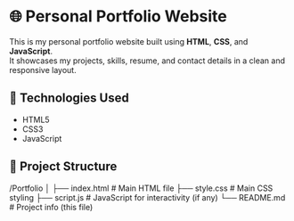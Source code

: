 # 🌐 Personal Portfolio Website

This is my personal portfolio website built using **HTML**, **CSS**, and **JavaScript**.  
It showcases my projects, skills, resume, and contact details in a clean and responsive layout.

## 🔧 Technologies Used
- HTML5
- CSS3
- JavaScript

## 📁 Project Structure
/Portfolio
│
├── index.html # Main HTML file
├── style.css # Main CSS styling
├── script.js # JavaScript for interactivity (if any)
└── README.md # Project info (this file)
